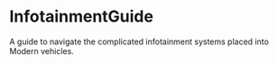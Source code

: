 # InfotainmentGuide
A guide to navigate the complicated infotainment systems placed into Modern vehicles. 
